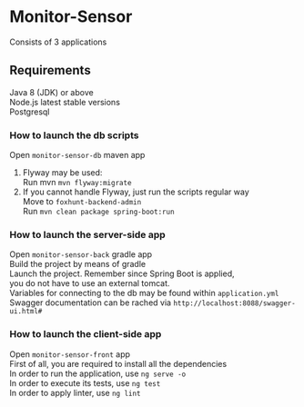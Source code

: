 # Monitor-Sensor
Consists of 3 applications

## Requirements 
Java 8 (JDK) or above<br>
Node.js latest stable versions<br>
Postgresql<br>

### How to launch the db scripts
Open `monitor-sensor-db` maven app<br>
1. Flyway may be used:<br>
Run mvn `mvn flyway:migrate` <br>
2. If you cannot handle Flyway, just run the scripts regular way<br>
Move to `foxhunt-backend-admin` <br>
Run `mvn clean package spring-boot:run`

### How to launch the server-side app
Open `monitor-sensor-back` gradle app<br>
Build the project by means of gradle<br>
Launch the project. Remember since Spring Boot is applied,<br>
you do not have to use an external tomcat.<br>
Variables for connecting to the db may be found within `application.yml`<br>
Swagger documentation can be rached via `http://localhost:8088/swagger-ui.html#`

### How to launch the client-side app
Open `monitor-sensor-front` app<br>
First of all, you are required to install all the dependencies<br>
In order to run the application, use `ng serve -o`<br>
In order to execute its tests, use `ng test`<br>
In order to apply linter, use `ng lint`<br>
